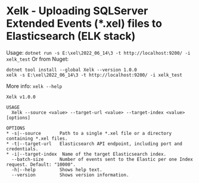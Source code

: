 # Xelk - Uploading SQLServer Extended Events (*.xel) files to Elasticsearch (ELK stack)

Usage: `dotnet run -s E:\xel\2022_06_14\3 -t http://localhost:9200/ -i xelk_test`
Or from Nuget:
```
dotnet tool install --global Xelk --version 1.0.0
xelk -s E:\xel\2022_06_14\3 -t http://localhost:9200/ -i xelk_test
```

More info: `xelk --help`

```
Xelk v1.0.0

USAGE
  Xelk --source <value> --target-url <value> --target-index <value> [options]

OPTIONS
* -s|--source       Path to a single *.xel file or a directory containing *.xel files.
* -t|--target-url   Elasticsearch API endpoint, including port and credentials.
* -i|--target-index  Name of the target Elasticsearch index.
  --batch-size      Number of events sent to the Elastic per one Index request. Default: "10000".
  -h|--help         Shows help text.
  --version         Shows version information.


```
